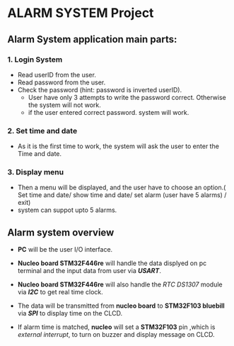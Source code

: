 # ALARM SYSTEM Project

## Alarm System application main parts:

### 1. Login System

- Read userID from the user.
- Read password from the user.
- Check the password (hint: password is inverted userID).
    - User have only 3 attempts to write the password correct. Otherwise the system will not work.
    - if the user entered correct password. system will work.

### 2. Set time and date

- As it is the first time to work, the system will ask the user to enter the Time and date.

### 3. Display menu

- Then a menu will be displayed, and the user have to choose an option.(
    Set time and date/ show time and date/ set alarm (user have 5 alarms) / exit)
- system can suppot upto 5 alarms.


## Alarm system overview

- **PC** will be the user I/O interface.

- **Nucleo board STM32F446re** will handle the data displyed on pc terminal and the input data from user via ***USART***.

- **Nucleo board STM32F446re** will also handle the *RTC DS1307* module via ***I2C*** to get real time clock.

- The data will be transmitted from **nucleo board** to **STM32F103 bluebill** via ***SPI*** to display time on the CLCD.

- If alarm time is matched, **nucleo** will set a **STM32F103** pin ,which is *external interrupt*, to turn on buzzer and display message on CLCD.